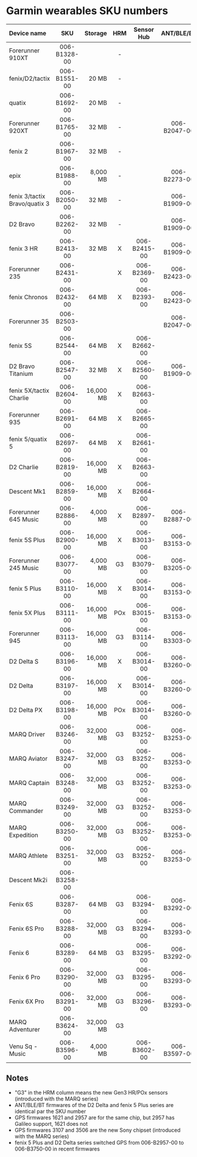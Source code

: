 Garmin wearables SKU numbers
============================

| Device name                   |      SKU     |  Storage  | HRM |  Sensor Hub  |  ANT/BLE/BT  |     GPS      |     WiFi     |   NFC (HWM)  |   Display    |
| :---------------------------- | :----------: | --------: | :-: | :----------: | :----------: | :----------: | :----------: | :----------: | :----------: |
| Forerunner 910XT              | 006-B1328-00 |           |  -  |              |              |              |              |              |              |
| fenix/D2/tactix               | 006-B1551-00 |     20 MB |  -  |              |              | 006-B1484-00 |              |              | 006-B1552-00 |
| quatix                        | 006-B1692-00 |     20 MB |  -  |              |              |              |              |              | 006-B1693-00 |
| Forerunner 920XT              | 006-B1765-00 |     32 MB |  -  |              | 006-B2047-00 | 006-B1620-00 | 006-B1630-00 |              | 006-B1942-00 |
| fenix 2                       | 006-B1967-00 |     32 MB |  -  |              |              | 006-B1484-00 |              |              | 006-B1968-00 |
| epix                          | 006-B1988-00 |  8,000 MB |  -  |              | 006-B2273-00 | 006-B1619-00 |              |              | 006-B1987-00 |
| fenix 3/tactix Bravo/quatix 3 | 006-B2050-00 |     32 MB |  -  |              | 006-B1909-00 | 006-B1620-00 | 006-B2108-00 |              | 006-B2051-00 |
| D2 Bravo                      | 006-B2262-00 |     32 MB |  -  |              | 006-B1909-00 | 006-B1620-00 | 006-B2108-00 |              | 006-B2051-00 |
| fenix 3 HR                    | 006-B2413-00 |     32 MB |  X  | 006-B2415-00 | 006-B1909-00 | 006-B1620-00 | 006-B2196-01 |              | 006-B2414-00 |
| Forerunner 235                | 006-B2431-00 |           |  X  | 006-B2369-00 | 006-B2423-00 | 006-B1619-00 |              | 006-B2653-00 | 006-B2159-00 |
| fenix Chronos                 | 006-B2432-00 |     64 MB |  X  | 006-B2393-00 | 006-B2423-00 | 006-B2957-00 |              |              | 006-B2392-00 |
| Forerunner 35                 | 006-B2503-00 |           |     |              | 006-B2047-00 | 006-B1689-00 |              |              |              |
| fenix 5S                      | 006-B2544-00 |     64 MB |  X  | 006-B2662-00 |              | 006-B2957-00 | 006-B2196-01 |              |              |
| D2 Bravo Titanium             | 006-B2547-00 |     32 MB |  X  | 006-B2560-00 | 006-B1909-00 | 006-B1620-00 | 006-B2196-01 |              | 006-B2414-00 |
| fenix 5X/tactix Charlie       | 006-B2604-00 | 16,000 MB |  X  | 006-B2663-00 |              | 006-B2957-00 | 006-B2196-01 |              | 006-B2605-00 |
| Forerunner 935                | 006-B2691-00 |     64 MB |  X  | 006-B2665-00 |              | 006-B2957-00 | 006-B2196-01 |              |              |
| fenix 5/quatix 5              | 006-B2697-00 |     64 MB |  X  | 006-B2661-00 |              | 006-B2957-00 | 006-B2196-01 |              |              |
| D2 Charlie                    | 006-B2819-00 | 16,000 MB |  X  | 006-B2663-00 |              | 006-B3750-00 | 006-B2196-01 |              | 006-B2820-00 |
| Descent Mk1                   | 006-B2859-00 | 16,000 MB |  X  | 006-B2664-00 |              | 006-B1621-00 | 006-B2196-01 |              | 006-B2869-00 |
| Forerunner 645 Music          | 006-B2886-00 |  4,000 MB |  X  | 006-B2897-00 | 006-B2887-00 | 006-B1621-00 | 006-B2196-02 | 006-B2822-01 |              |
| fenix 5S Plus                 | 006-B2900-00 | 16,000 MB |  X  | 006-B3013-00 | 006-B3153-00 | 006-B3750-00 | 006-B2196-02 | 006-B2822-01 |              |
| Forerunner 245 Music          | 006-B3077-00 |  4,000 MB |  G3 | 006-B3079-00 | 006-B3205-00 | 006-B1621-00 | 006-B2196-03 |              |              |
| fenix 5 Plus                  | 006-B3110-00 | 16,000 MB |  X  | 006-B3014-00 | 006-B3153-00 | 006-B3750-00 | 006-B2196-02 | 006-B2822-01 |              |
| fenix 5X Plus                 | 006-B3111-00 | 16,000 MB | POx | 006-B3015-00 | 006-B3153-00 | 006-B3750-00 | 006-B2196-02 | 006-B2822-01 |              |
| Forerunner 945                | 006-B3113-00 | 16,000 MB |  G3 | 006-B3114-00 | 006-B3303-00 | 006-B3107-00 |              |              |              |
| D2 Delta S                    | 006-B3196-00 | 16,000 MB |  X  | 006-B3014-00 | 006-B3260-00 | 006-B3750-00 | 006-B2196-02 | 006-B2822-01 |              |
| D2 Delta                      | 006-B3197-00 | 16,000 MB |  X  | 006-B3014-00 | 006-B3260-00 | 006-B3750-00 | 006-B2196-02 | 006-B2822-01 |              |
| D2 Delta PX                   | 006-B3198-00 | 16,000 MB | POx | 006-B3014-00 | 006-B3260-00 | 006-B3750-00 | 006-B2196-02 | 006-B2822-01 |              |
| MARQ Driver                   | 006-B3246-00 | 32,000 MB |  G3 | 006-B3252-00 | 006-B3253-00 | 006-B3107-00 |              |              |              |
| MARQ Aviator                  | 006-B3247-00 | 32,000 MB |  G3 | 006-B3252-00 | 006-B3253-00 | 006-B3107-00 |              |              |              |
| MARQ Captain                  | 006-B3248-00 | 32,000 MB |  G3 | 006-B3252-00 | 006-B3253-00 | 006-B3107-00 |              |              |              |
| MARQ Commander                | 006-B3249-00 | 32,000 MB |  G3 | 006-B3252-00 | 006-B3253-00 | 006-B3107-00 |              |              |              |
| MARQ Expedition               | 006-B3250-00 | 32,000 MB |  G3 | 006-B3252-00 | 006-B3253-00 | 006-B3107-00 |              |              |              |
| MARQ Athlete                  | 006-B3251-00 | 32,000 MB |  G3 | 006-B3252-00 | 006-B3253-00 | 006-B3107-00 |              |              |              |
| Descent Mk2i                  | 006-B3258-00 |           |     |              |              |              |              |              |              |
| Fenix 6S                      | 006-B3287-00 |     64 MB |  G3 | 006-B3294-00 | 006-B3292-00 |              |              |              |              |
| Fenix 6S Pro                  | 006-B3288-00 | 32,000 MB |  G3 | 006-B3294-00 | 006-B3293-00 |              |              |              |              |
| Fenix 6                       | 006-B3289-00 |     64 MB |  G3 | 006-B3295-00 | 006-B3292-00 |              |              |              |              |
| Fenix 6 Pro                   | 006-B3290-00 | 32,000 MB |  G3 | 006-B3295-00 | 006-B3293-00 |              |              |              |              |
| Fenix 6X Pro                  | 006-B3291-00 | 32,000 MB |  G3 | 006-B3296-00 | 006-B3293-00 |              |              |              |              |
| MARQ Adventurer               | 006-B3624-00 | 32,000 MB |  G3 |              |              |              |              |              |              |
| Venu Sq - Music               | 006-B3596-00 |  4,000 MB |     | 006-B3602-00 | 006-B3597-00 | 006-B3799-12 | 006-B2196-03 |              | 006-B3598-00 |



Notes
-----

* "G3" in the HRM column means the new Gen3 HR/POx sensors (introduced with the MARQ series)
* ANT/BLE/BT firmwares of the D2 Delta and fenix 5 Plus series are identical par the SKU number
* GPS firmwares 1621 and 2957 are for the same chip, but 2957 has Galileo support, 1621 does not
* GPS firmwares 3107 and 3506 are the new Sony chipset (introduced with the MARQ series)
* fenix 5 Plus and D2 Delta series switched GPS from 006-B2957-00 to 006-B3750-00 in recent firmwares
